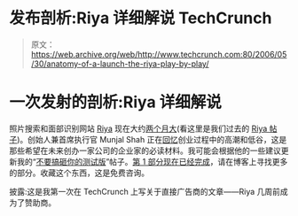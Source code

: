 # 发布剖析:Riya 详细解说 TechCrunch

> 原文：<https://web.archive.org/web/http://www.techcrunch.com:80/2006/05/30/anatomy-of-a-launch-the-riya-play-by-play/>

# 一次发射的剖析:Riya 详细解说

 [](https://web.archive.org/web/20221003211700/http://www.riya.com/) 照片搜索和面部识别网站 [Riya](https://web.archive.org/web/20221003211700/http://www.riya.com/) 现在大约[两个月大](https://web.archive.org/web/20221003211700/http://www.beta.techcrunch.com/2006/03/21/riya-to-launch-today/)(看这里是我们过去的 [Riya 帖子](https://web.archive.org/web/20221003211700/http://www.beta.techcrunch.com/tag/Riya/))。创始人兼首席执行官 Munjal Shah 正在[回忆](https://web.archive.org/web/20221003211700/http://munjal.typepad.com/recognizing_deven/2006/05/last_60_days_of.html)创业过程中的高潮和低谷，这是那些希望在未来创办一家公司的企业家的必读材料。我可能会根据他的一些建议更新我的“[不要搞砸你的测试版](https://web.archive.org/web/20221003211700/http://www.beta.techcrunch.com/2006/01/09/dont-blow-your-beta)”帖子。[第 1 部分现在已经完成](https://web.archive.org/web/20221003211700/http://munjal.typepad.com/recognizing_deven/2006/05/episode_1_march.html)，请在博客上寻找更多的部分。收藏这个东西，这是免费咨询。

披露:这是我第一次在 TechCrunch 上写关于直接广告商的文章——Riya 几周前成为了赞助商。